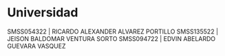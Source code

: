 # Universidad
SMSS054322 | RICARDO ALEXANDER ALVAREZ PORTILLO
  SMSS135522 | JEISON BALDOMAR VENTURA SORTO
  SMSS094722 | EDVIN ABELARDO GUEVARA VASQUEZ
